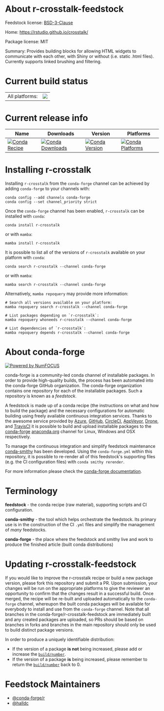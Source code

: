 About r-crosstalk-feedstock
===========================

Feedstock license: [BSD-3-Clause](https://github.com/conda-forge/r-crosstalk-feedstock/blob/main/LICENSE.txt)

Home: https://rstudio.github.io/crosstalk/

Package license: MIT

Summary: Provides building blocks for allowing HTML widgets to communicate with each other, with Shiny or without (i.e. static .html files). Currently supports linked brushing and filtering.

Current build status
====================


<table><tr><td>All platforms:</td>
    <td>
      <a href="https://dev.azure.com/conda-forge/feedstock-builds/_build/latest?definitionId=1055&branchName=main">
        <img src="https://dev.azure.com/conda-forge/feedstock-builds/_apis/build/status/r-crosstalk-feedstock?branchName=main">
      </a>
    </td>
  </tr>
</table>

Current release info
====================

| Name | Downloads | Version | Platforms |
| --- | --- | --- | --- |
| [![Conda Recipe](https://img.shields.io/badge/recipe-r--crosstalk-green.svg)](https://anaconda.org/conda-forge/r-crosstalk) | [![Conda Downloads](https://img.shields.io/conda/dn/conda-forge/r-crosstalk.svg)](https://anaconda.org/conda-forge/r-crosstalk) | [![Conda Version](https://img.shields.io/conda/vn/conda-forge/r-crosstalk.svg)](https://anaconda.org/conda-forge/r-crosstalk) | [![Conda Platforms](https://img.shields.io/conda/pn/conda-forge/r-crosstalk.svg)](https://anaconda.org/conda-forge/r-crosstalk) |

Installing r-crosstalk
======================

Installing `r-crosstalk` from the `conda-forge` channel can be achieved by adding `conda-forge` to your channels with:

```
conda config --add channels conda-forge
conda config --set channel_priority strict
```

Once the `conda-forge` channel has been enabled, `r-crosstalk` can be installed with `conda`:

```
conda install r-crosstalk
```

or with `mamba`:

```
mamba install r-crosstalk
```

It is possible to list all of the versions of `r-crosstalk` available on your platform with `conda`:

```
conda search r-crosstalk --channel conda-forge
```

or with `mamba`:

```
mamba search r-crosstalk --channel conda-forge
```

Alternatively, `mamba repoquery` may provide more information:

```
# Search all versions available on your platform:
mamba repoquery search r-crosstalk --channel conda-forge

# List packages depending on `r-crosstalk`:
mamba repoquery whoneeds r-crosstalk --channel conda-forge

# List dependencies of `r-crosstalk`:
mamba repoquery depends r-crosstalk --channel conda-forge
```


About conda-forge
=================

[![Powered by
NumFOCUS](https://img.shields.io/badge/powered%20by-NumFOCUS-orange.svg?style=flat&colorA=E1523D&colorB=007D8A)](https://numfocus.org)

conda-forge is a community-led conda channel of installable packages.
In order to provide high-quality builds, the process has been automated into the
conda-forge GitHub organization. The conda-forge organization contains one repository
for each of the installable packages. Such a repository is known as a *feedstock*.

A feedstock is made up of a conda recipe (the instructions on what and how to build
the package) and the necessary configurations for automatic building using freely
available continuous integration services. Thanks to the awesome service provided by
[Azure](https://azure.microsoft.com/en-us/services/devops/), [GitHub](https://github.com/),
[CircleCI](https://circleci.com/), [AppVeyor](https://www.appveyor.com/),
[Drone](https://cloud.drone.io/welcome), and [TravisCI](https://travis-ci.com/)
it is possible to build and upload installable packages to the
[conda-forge](https://anaconda.org/conda-forge) [anaconda.org](https://anaconda.org/)
channel for Linux, Windows and OSX respectively.

To manage the continuous integration and simplify feedstock maintenance
[conda-smithy](https://github.com/conda-forge/conda-smithy) has been developed.
Using the ``conda-forge.yml`` within this repository, it is possible to re-render all of
this feedstock's supporting files (e.g. the CI configuration files) with ``conda smithy rerender``.

For more information please check the [conda-forge documentation](https://conda-forge.org/docs/).

Terminology
===========

**feedstock** - the conda recipe (raw material), supporting scripts and CI configuration.

**conda-smithy** - the tool which helps orchestrate the feedstock.
                   Its primary use is in the construction of the CI ``.yml`` files
                   and simplify the management of *many* feedstocks.

**conda-forge** - the place where the feedstock and smithy live and work to
                  produce the finished article (built conda distributions)


Updating r-crosstalk-feedstock
==============================

If you would like to improve the r-crosstalk recipe or build a new
package version, please fork this repository and submit a PR. Upon submission,
your changes will be run on the appropriate platforms to give the reviewer an
opportunity to confirm that the changes result in a successful build. Once
merged, the recipe will be re-built and uploaded automatically to the
`conda-forge` channel, whereupon the built conda packages will be available for
everybody to install and use from the `conda-forge` channel.
Note that all branches in the conda-forge/r-crosstalk-feedstock are
immediately built and any created packages are uploaded, so PRs should be based
on branches in forks and branches in the main repository should only be used to
build distinct package versions.

In order to produce a uniquely identifiable distribution:
 * If the version of a package **is not** being increased, please add or increase
   the [``build/number``](https://docs.conda.io/projects/conda-build/en/latest/resources/define-metadata.html#build-number-and-string).
 * If the version of a package **is** being increased, please remember to return
   the [``build/number``](https://docs.conda.io/projects/conda-build/en/latest/resources/define-metadata.html#build-number-and-string)
   back to 0.

Feedstock Maintainers
=====================

* [@conda-forge/r](https://github.com/conda-forge/r/)
* [@halldc](https://github.com/halldc/)


